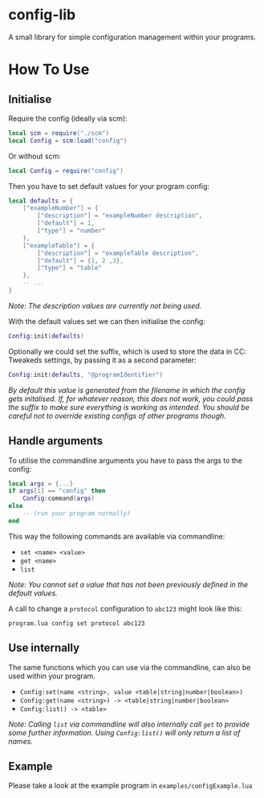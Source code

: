 # config-lib
A small library for simple configuration management within your programs.

# How To Use
## Initialise
Require the config (ideally via scm):
```lua
local scm = require("./scm")
local Config = scm:load("config")
```
Or without scm:
```lua
local Config = require("config")
```

Then you have to set default values for your program config:
```lua
local defaults = {
    ["exampleNumber"] = {
        ["description"] = "exampleNumber description",
        ["default"] = 1,
        ["type"] = "number"
    },
    ["exampleTable"] = {
        ["description"] = "exampleTable description",
        ["default"] = {1, 2 ,3},
        ["type"] = "table"
    },
    -- ...
}
```
_Note: The description values are currently not being used._

With the default values set we can then initialise the config:
```lua
Config:init(defaults)
```

Optionally we could set the suffix, which is used to store the data in CC: Tweakeds settings, by passing it as a second parameter:
```lua
Config:init(defaults, "@programIdentifier")
```
_By default this value is generated from the filename in which the config gets initalised. If, for whatever reason, this does not work, you could pass the suffix to make sure everything is working as intended. You should be careful not to override existing configs of other programs though._

## Handle arguments
To utilise the commandline arguments you have to pass the args to the config:
```lua
local args = {...}
if args[1] == "config" then
    Config:command(args)
else
    -- (run your program normally)
end
```
This way the following commands are available via commandline:
- `set <name> <value>`
- `get <name>`
- `list`

_Note: You cannot set a value that has not been previously defined in the default values._

A call to change a `protocol` configuration to `abc123` might look like this:
```
program.lua config set protocol abc123
```

## Use internally
The same functions which you can use via the commandline, can also be used within your program.
- `Config:set(name <string>, value <table|string|number|boolean>)`
- `Config:get(name <string>) -> <table|string|number|boolean>`
- `Config:list() -> <table>`

_Note: Calling `list` via commandline will also internally call `get` to provide some further information. Using `Config:list()` will only return a list of names._ 


## Example
Please take a look at the example program in `examples/configExample.lua`

